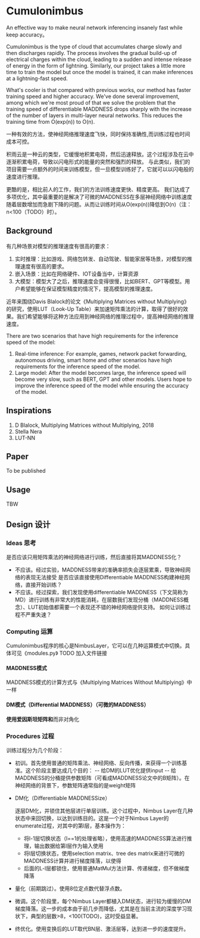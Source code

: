 # Cumulonimbus
An effective way to make neural network inferencing insanely fast while keep accuracy。

Cumulonimbus is the type of cloud that accumulates charge slowly and then discharges rapidly. The process involves the gradual build-up of electrical charges within the cloud, leading to a sudden and intense release of energy in the form of lightning.
Similarly, our project takes a little more time to train the model but once the model is trained, it can make inferences at a lightning-fast speed.

What's cooler is that compared with previous works, our method has faster training speed and higher accuracy.
We've done several improvement, among which we're most proud of that we solve the problem that the training speed of differentiable MADDNESS drops sharply with the increase of the number of layers in multi-layer neural networks. This reduces the training time from O(exp(n)) to O(n).

一种有效的方法，使神经网络推理速度飞快，同时保持准确性,而训练过程也时间成本可控。

积雨云是一种云的类型，它缓慢地积累电荷，然后迅速释放。这个过程涉及在云中逐渐积累电荷，导致以闪电形式的能量的突然和强烈的释放。
与此类似，我们的项目需要一点额外的时间来训练模型，但一旦模型训练好了，它就可以以闪电般的速度进行推理。

更酷的是，相比前人的工作，我们的方法训练速度更快、精度更高。
我们达成了多项优化，其中最重要的是解决了可微的MADDNESS在多层神经网络中训练速度随着层数增加而急剧下降的问题。从而让训练时间从O(exp(n))降低到O(n)（注：n<100（TODO）时）。

## Background
有几种场景对模型的推理速度有很高的要求：
1. 实时推理：比如游戏、网络包转发、自动驾驶、智能家居等场景，对模型的推理速度有很高的要求。
1. 嵌入场景：比如在网络硬件、IOT设备当中，计算资源
2. 大模型：模型大了之后，推理速度会变得很慢，比如BERT、GPT等模型。用户希望能够在保证模型精度的情况下，提高模型的推理速度。 

近年来围绕Davis Blalock的论文《Multiplying Matrices without Multiplying》的研究，使用LUT（Look-Up Table）来加速矩阵乘法的计算，取得了很好的效果。我们希望能够将这种方法应用到神经网络的推理过程中，提高神经网络的推理速度。


There are two scenarios that have high requirements for the inference speed of the model:
1. Real-time inference: For example, games, network packet forwarding, autonomous driving, smart home and other scenarios have high requirements for the inference speed of the model.
2. Large model: After the model becomes large, the inference speed will become very slow, such as BERT, GPT and other models. Users hope to improve the inference speed of the model while ensuring the accuracy of the model.

## Inspirations
1. D Blalock, Multiplying Matrices without Multiplying, 2018
2. Stella Nera
3. LUT-NN

## Paper
To be published

## Usage
TBW

## Design 设计
### Ideas 思考
是否应该只用矩阵乘法的神经网络进行训练，然后直接将其MADDNESS化？
- 不应该。经过实验，MADDNESS带来的准确率损失会逐层累乘，导致神经网络的表现无法接受
是否应该直接使用Differentiable MADDNESS构建神经网络，直接开始训练？
- 不应该。经过探索，我们发现使用differentiable MADDNESS（下文简称为MD）进行训练有非常大的性能消耗，在层数我们发现分桶（MADDNESS概念）、LUT初始值都需要一个表现还不错的神经网络提供支持。
如何让训练过程不严重失速？
### Computing 运算
Cumulonimbus程序的核心是NimbusLayer，它可以在几种运算模式中切换。具体可见《modules.py》 TODO 加入文件链接

#### MADDNESS模式
MADDNESS模式的计算方式与《Multiplying Matrices Without Multiplying》中一样
#### DM模式（Differential MADDNESS）（可微的MADDNESS）
 **使用爱因斯坦矩阵和**而非对角化
### Procedures 过程
训练过程分为几个阶段：
- 初训。首先使用普通的矩阵乘法、神经网络、反向传播，来获得一个训练基准。这个阶段主要达成几个目的：
-- 给DM的LUT优化提供input
-- 给MADDNESS的分桶提供参数矩阵（可看成MADDNESS论文中的B矩阵）。在神经网络的背景下，参数矩阵通常指的是weight矩阵
- DM化（Differentiable MADDNESSize）

  逐层DM化，并锁住其他层进行单层训练。这个过程中，Nimbus Layer在几种状态中来回切换，以达到训练目的。这是一个对于Nimbus Layer的enumerate过程，对其中的第l层，基本操作为：
  - 将l-1层切换状态（l==1的处理省略），使用高速的MADDNESS算法进行推理，输出数据给第l层作为输入使用
  - 将l层切换状态，使用selection matrix、tree des matrix来进行可微的MADDNESS计算并进行梯度降落，以使得
  - 后面的L-l层都锁住，使用普通MatMul方法计算、传递梯度，但不做梯度降落
- 量化（前期跳过）。使用8位定点数代替浮点数。
- 微调。这个阶段里，每个Nimbus Layer都植入DM状态，进行较为缓慢的DM梯度降落。这一步的成本由于前几步而降低，尤其是在当前主流的深度学习现状下，典型的层数>8，<100(TODO)，这时受益显著。
- 终优化。使用变换后的LUT取代BN层、激活层等，达到进一步的速度提升。
